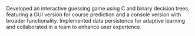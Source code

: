 Developed an interactive guessing game using C and binary decision trees, featuring a GUI version for course prediction and a console version with broader functionality. Implemented data persistence for adaptive learning and collaborated in a team to enhance user experience.
